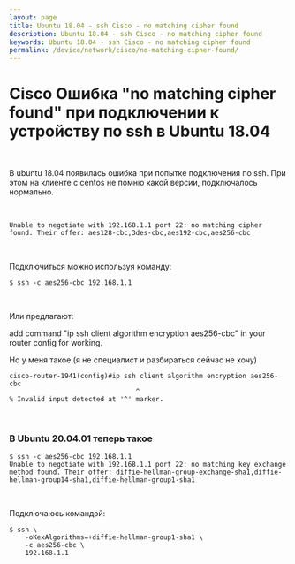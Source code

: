 ```yaml
---
layout: page
title: Ubuntu 18.04 - ssh Cisco - no matching cipher found
description: Ubuntu 18.04 - ssh Cisco - no matching cipher found
keywords: Ubuntu 18.04 - ssh Cisco - no matching cipher found
permalink: /device/network/cisco/no-matching-cipher-found/
---
```


# Cisco Ошибка "no matching cipher found" при подключении к устройству по ssh в Ubuntu 18.04

<br/>

В ubuntu 18.04 появилась ошибка при попытке подключения по ssh. При этом на клиенте с centos не помню какой версии, подключалось нормально.

<br/>

    Unable to negotiate with 192.168.1.1 port 22: no matching cipher found. Their offer: aes128-cbc,3des-cbc,aes192-cbc,aes256-cbc

<br/>

Подключиться можно используя команду:

    $ ssh -c aes256-cbc 192.168.1.1

<br/>

Или предлагают:

add command "ip ssh client algorithm encryption aes256-cbc" in your router config for working.

Но у меня такое (я не специалист и разбираться сейчас не хочу)

    cisco-router-1941(config)#ip ssh client algorithm encryption aes256-cbc
                                    ^
    % Invalid input detected at '^' marker.

<br/>

### В Ubuntu 20.04.01 теперь такое

    $ ssh -c aes256-cbc 192.168.1.1
    Unable to negotiate with 192.168.1.1 port 22: no matching key exchange method found. Their offer: diffie-hellman-group-exchange-sha1,diffie-hellman-group14-sha1,diffie-hellman-group1-sha1

<br/>

Подключаюсь командой:

```
$ ssh \
    -oKexAlgorithms=+diffie-hellman-group1-sha1 \
    -c aes256-cbc \
    192.168.1.1
```
